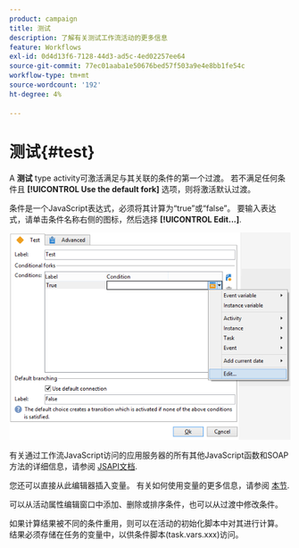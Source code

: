 ```yaml
---
product: campaign
title: 测试
description: 了解有关测试工作流活动的更多信息
feature: Workflows
exl-id: 0d4d13f6-7128-44d3-ad5c-4ed02257ee64
source-git-commit: 77ec01aaba1e50676bed57f503a9e4e8bb1fe54c
workflow-type: tm+mt
source-wordcount: '192'
ht-degree: 4%

---
```


# 测试{#test}



A **测试** type activity可激活满足与其关联的条件的第一个过渡。 若不满足任何条件且 **[!UICONTROL Use the default fork]** 选项，则将激活默认过渡。

条件是一个JavaScript表达式，必须将其计算为“true”或“false”。 要输入表达式，请单击条件名称右侧的图标，然后选择 **[!UICONTROL Edit...]**.

![](assets/edit_test.png)

有关通过工作流JavaScript访问的应用服务器的所有其他JavaScript函数和SOAP方法的详细信息，请参阅 [JSAPI文档](https://experienceleague.adobe.com/developer/campaign-api/api/index.html?lang=zh-Hans).

您还可以直接从此编辑器插入变量。 有关如何使用变量的更多信息，请参阅 [本节](javascript-scripts-and-templates.md#variables).

可以从活动属性编辑窗口中添加、删除或排序条件，也可以从过渡中修改条件。

如果计算结果被不同的条件重用，则可以在活动的初始化脚本中对其进行计算。 结果必须存储在任务的变量中，以供条件脚本(task.vars.xxx)访问。

